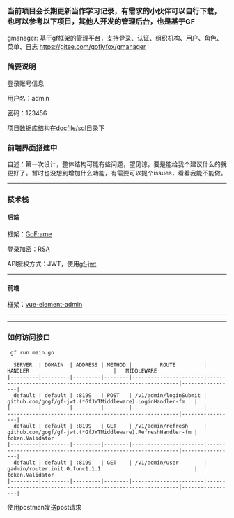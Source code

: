 ### 当前项目会长期更新当作学习记录，有需求的小伙伴可以自行下载，也可以参考以下项目，其他人开发的管理后台，也是基于GF

gmanager: 基于gf框架的管理平台，支持登录、认证、组织机构、用户、角色、菜单、日志 
https://gitee.com/goflyfox/gmanager



### 简要说明
登录账号信息

用户名：admin

密码：123456

项目数据库结构在[docfile/sql](https://github.com/zhouyaozhouyao/goframe-admin/tree/master/docker)目录下

### 前端界面搭建中




自述：第一次设计，整体结构可能有些问题，望见谅，要是能给我个建议什么的就更好了。暂时也没想到增加什么功能，有需要可以提个issues，看看我能不能做。



----

### 技术栈


#### 后端

框架：[GoFrame](https://github.com/gogf/gf)

登录加密：RSA

API授权方式：JWT，使用[gf-jwt](https://github.com/gogf/gf-jwt)

----

#### 前端
框架：[vue-element-admin](https://github.com/PanJiaChen/vue-element-admin)

----
----
### 如何访问接口

```
 gf run main.go
```

```
  SERVER  | DOMAIN  | ADDRESS | METHOD |         ROUTE         |                           HANDLER                           |   MIDDLEWARE     
|---------|---------|---------|--------|-----------------------|-------------------------------------------------------------|-----------------|
  default | default | :8199   | POST   | /v1/admin/loginSubmit | github.com/gogf/gf-jwt.(*GfJWTMiddleware).LoginHandler-fm   |                  
|---------|---------|---------|--------|-----------------------|-------------------------------------------------------------|-----------------|
  default | default | :8199   | GET    | /v1/admin/refresh     | github.com/gogf/gf-jwt.(*GfJWTMiddleware).RefreshHandler-fm | token.Validator  
|---------|---------|---------|--------|-----------------------|-------------------------------------------------------------|-----------------|
  default | default | :8199   | GET    | /v1/admin/user        | gadmin/router.init.0.func1.1.1                              | token.Validator  
|---------|---------|---------|--------|-----------------------|-------------------------------------------------------------|-----------------|
```

使用postman发送post请求


